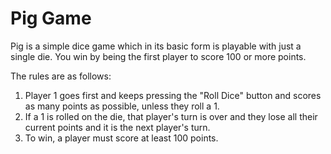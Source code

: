 # Pig Game

Pig is a simple dice game which in its basic form is playable with just a single die. You win by being the first player to score 100 or more points.

The rules are as follows:
  
  1. Player 1 goes first and keeps pressing the "Roll Dice" button and scores as many points as possible, unless they roll a 1.
  2. If a 1 is rolled on the die, that player's turn is over and they lose all their current points and it is the next player's turn. 
  3. To win, a player must score at least 100 points.
